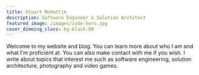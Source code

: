 ```yaml
---
title: Stuart McHattie
description: Software Engineer & Solution Architect
featured_image: /images/code-hero.jpg
cover_dimming_class: bg-black-80
---
```


Welcome to my website and blog. You can learn more about who I am and what I'm proficient at. You can also make contact with me if you wish. I write about topics that interest me such as software engineering, solution architecture, photography and video games.
